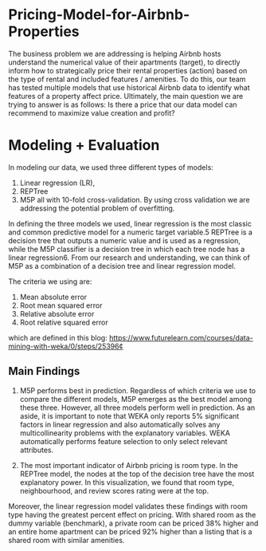 # Pricing-Model-for-Airbnb-Properties
The business problem we are addressing is helping Airbnb hosts understand the numerical value of their apartments (target), to directly inform how to strategically price their rental properties (action) based on the type of rental and included features / amenities. To do this, our team has tested multiple models that use historical Airbnb data to identify what features of a property affect price. Ultimately, the main question we are trying to answer is as follows: Is there a price that our data model can recommend to maximize value creation and profit?

# Modeling + Evaluation

In modeling our data, we used three different types of models: 
1. Linear regression (LR),
2. REPTree
3. M5P
all with 10-fold cross-validation. By using cross validation we are addressing the potential problem of overfitting. 

In defining the three models we used, linear regression is the most classic and common predictive model for a numeric target variable.5 REPTree is a decision tree that outputs a numeric value and is used as a regression, while the M5P classifier is a decision tree in which each tree node has a linear regression6. From our research and understanding, we can think of M5P as a combination of a decision tree and linear regression model.

The criteria we using are: 

1. Mean absolute error
2. Root mean squared error
3. Relative absolute error
4. Root relative squared error

which are defined in this blog: https://www.futurelearn.com/courses/data-mining-with-weka/0/steps/25396¢

## Main Findings
1. M5P performs best in prediction. 
Regardless of which criteria we use to compare the different models, M5P emerges as the best model among these three. However, all three models perform well in prediction. As an aside, it is important to note that WEKA only reports 5% significant factors in linear regression and also automatically solves any multicollinearity problems with the explanatory variables. WEKA automatically performs feature selection to only select relevant attributes.

2. The most important indicator of Airbnb pricing is room type.
In the REPTree model, the nodes at the top of the decision tree have the most explanatory power. In this visualization, we found that room type, neighbourhood, and review scores rating were at the top.

Moreover, the linear regression model validates these findings with room type having the greatest percent effect on pricing. With shared room as the dummy variable (benchmark), a private room can be priced 38% higher and an entire home apartment can be priced 92% higher than a listing that is a shared room with similar amenities. 
